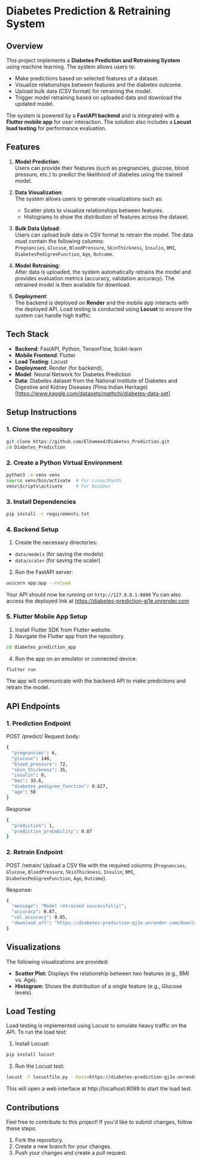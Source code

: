 # Diabetes Prediction & Retraining System

## Overview

This project implements a **Diabetes Prediction and Retraining System** using machine learning. The system allows users to:
- Make predictions based on selected features of a dataset.
- Visualize relationships between features and the diabetes outcome.
- Upload bulk data (CSV format) for retraining the model.
- Trigger model retraining based on uploaded data and download the updated model.

The system is powered by a **FastAPI backend** and is integrated with a **Flutter mobile app** for user interaction. The solution also includes a **Locust load testing** for performance evaluation.

## Features

1. **Model Prediction**:  
   Users can provide their features (such as pregnancies, glucose, blood pressure, etc.) to predict the likelihood of diabetes using the trained model.

2. **Data Visualization**:  
   The system allows users to generate visualizations such as:
   - Scatter plots to visualize relationships between features.
   - Histograms to show the distribution of features across the dataset.

3. **Bulk Data Upload**:  
   Users can upload bulk data in CSV format to retrain the model. The data must contain the following columns:  
   `Pregnancies`, `Glucose`, `BloodPressure`, `SkinThickness`, `Insulin`, `BMI`, `DiabetesPedigreeFunction`, `Age`, `Outcome`.

4. **Model Retraining**:  
   After data is uploaded, the system automatically retrains the model and provides evaluation metrics (accuracy, validation accuracy). The retrained model is then available for download.

5. **Deployment**:  
   The backend is deployed on **Render** and the mobile app interacts with the deployed API. Load testing is conducted using **Locust** to ensure the system can handle high traffic.

## Tech Stack

- **Backend**: FastAPI, Python, TensorFlow, Scikit-learn
- **Mobile Frontend**: Flutter
- **Load Testing**: Locust
- **Deployment**: Render (for backend), 
- **Model**: Neural Network for Diabetes Prediction
- **Data**: Diabetes dataset from the National Institute of Diabetes and Digestive and Kidney Diseases (Pima Indian Heritage) [https://www.kaggle.com/datasets/mathchi/diabetes-data-set]

## Setup Instructions

### 1. Clone the repository
```bash
git clone https://github.com/Elhameed/Diabetes_Prediction.git
cd Diabetes_Prediction
```

### 2. Create a Python Virtual Environment
```bash
python3 -m venv venv
source venv/bin/activate  # For Linux/MacOS
venv\Scripts\activate     # For Windows
```

### 3. Install Dependencies
```bash
pip install -r requirements.txt
```

### 4. Backend Setup
1. Create the necessary directories:

- `data/models` (for saving the models)
- `data/scaler` (for saving the scaler)
  
2. Run the FastAPI server:
```bash
uvicorn app:app --reload
```
Your API should now be running on `http://127.0.0.1:8000`
Yu can also access the deployed link at https://diabetes-prediction-gj1e.onrender.com

### 5.  Flutter Mobile App Setup
1. Install Flutter SDK from Flutter website.
2. Navigate the Flutter app from the repository.
```bash
cd diabetes_prediction_app
```
4. Run the app on an emulator or connected device:
```bash
flutter run
```
The app will communicate with the backend API to make predictions and retrain the model.

## API Endpoints

### 1. Prediction Endpoint

POST /predict/
Request body:

```bash
{
  "pregnancies": 6,
  "glucose": 148,
  "blood_pressure": 72,
  "skin_thickness": 35,
  "insulin": 0,
  "bmi": 33.6,
  "diabetes_pedigree_function": 0.627,
  "age": 50
}
```

Response

```bash
{
  "prediction": 1,
  "prediction_probability": 0.87
}

```

### 2. Retrain Endpoint
POST /retrain/
Upload a CSV file with the required columns (`Pregnancies`, `Glucose`, `BloodPressure`, `SkinThickness`, `Insulin`, `BMI`, `DiabetesPedigreeFunction`, `Age`, `Outcome`).

Response:
```bash
{
  "message": "Model retrained successfully!",
  "accuracy": 0.87,
  "val_accuracy": 0.85,
  "download_url": "https://diabetes-prediction-gj1e.onrender.com/download_model/models/diabetes_model_retrained.h5"
}
```

## Visualizations
The following visualizations are provided:

- **Scatter Plot:** Displays the relationship between two features (e.g., BMI vs. Age).
- **Histogram:** Shows the distribution of a single feature (e.g., Glucose levels).

## Load Testing
Load testing is implemented using Locust to simulate heavy traffic on the API. To run the load test:
1. Install Locust:
```bash
pip install locust
```

2. Run the Locust test:
```bash
locust -f locustfile.py --host=https://diabetes-prediction-gj1e.onrender.com
```
This will open a web interface at http://localhost:8089 to start the load test.


## Contributions
Feel free to contribute to this project! If you'd like to submit changes, follow these steps:

1. Fork the repository.
2. Create a new branch for your changes.
3. Push your changes and create a pull request.
